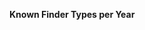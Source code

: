 
<span><span><p dir="auto"><strong>Known Finder Types per Year</strong></p></span></span><canvas height="0" width="0" style="display: block; box-sizing: border-box; height: 0px; width: 0px;"></canvas>

